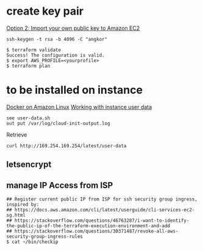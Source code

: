 # create key pair

[Option 2: Import your own public key to Amazon EC2](https://docs.aws.amazon.com/AWSEC2/latest/UserGuide/ec2-key-pairs.html)
```
ssh-keygen -t rsa -b 4096 -C "angkor"
```
```
$ terraform validate
Success! The configuration is valid.
$ export AWS_PROFILE=<yourprofile>
$ terraform plan
```

# to be installed on instance
[Docker on Amazon Linux](https://docs.aws.amazon.com/AmazonECS/latest/developerguide/docker-basics.html)
[Working with instance user data](https://docs.aws.amazon.com/AWSEC2/latest/UserGuide/instancedata-add-user-data.html)
```
see user-data.sh
out put /var/log/cloud-init-output.log
```
Retrieve
```
curl http://169.254.169.254/latest/user-data
```

## letsencrypt
[](https://docs.aws.amazon.com/de_de/AWSEC2/latest/UserGuide/SSL-on-amazon-linux-2.html)

## manage IP Access from ISP
```
## Register current public IP from ISP for ssh security group ingress, inspired by:
## https://docs.aws.amazon.com/cli/latest/userguide/cli-services-ec2-sg.html
## https://stackoverflow.com/questions/46763287/i-want-to-identify-the-public-ip-of-the-terraform-execution-environment-and-add
## https://stackoverflow.com/questions/30371487/revoke-all-aws-security-group-ingress-rules
$ cat ~/bin/checkip
```
